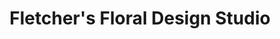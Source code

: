 ---
title: "Fletcher's Floral Design Studio"
url: /derby/fletchers-floral-design-studio/
shop: florist
---